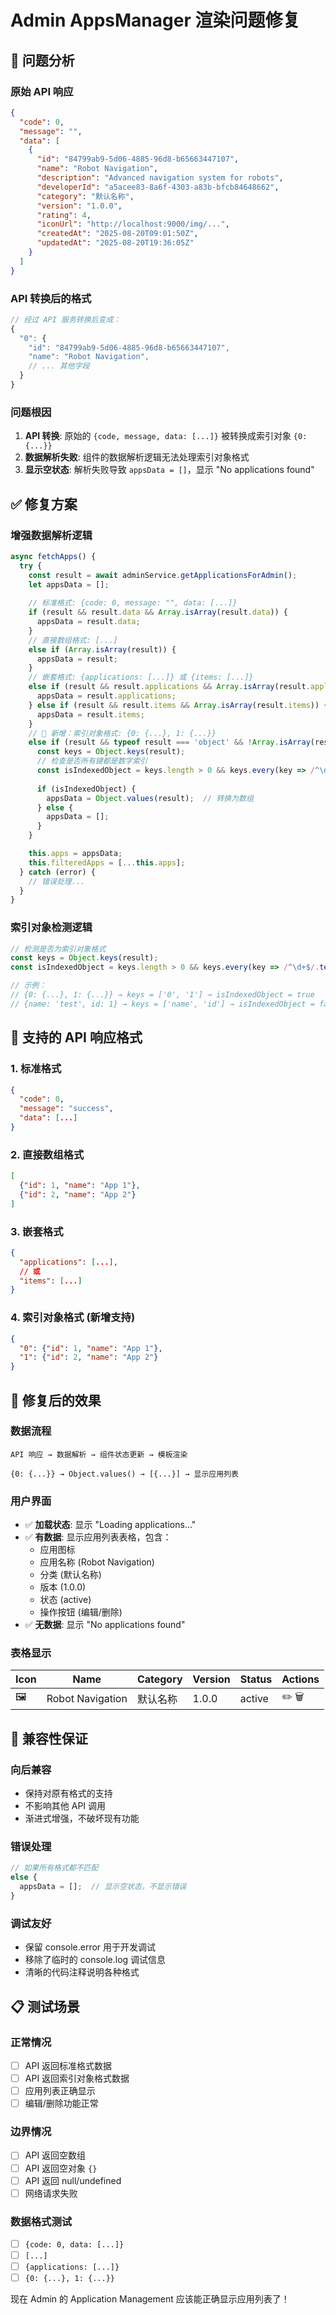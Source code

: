 # Admin AppsManager 渲染问题修复

## 🐛 问题分析

### 原始 API 响应
```json
{
  "code": 0,
  "message": "",
  "data": [
    {
      "id": "84799ab9-5d06-4885-96d8-b65663447107",
      "name": "Robot Navigation",
      "description": "Advanced navigation system for robots",
      "developerId": "a5acee83-8a6f-4303-a83b-bfcb84648662",
      "category": "默认名称",
      "version": "1.0.0",
      "rating": 4,
      "iconUrl": "http://localhost:9000/img/...",
      "createdAt": "2025-08-20T09:01:50Z",
      "updatedAt": "2025-08-20T19:36:05Z"
    }
  ]
}
```

### API 转换后的格式
```javascript
// 经过 API 服务转换后变成：
{
  "0": {
    "id": "84799ab9-5d06-4885-96d8-b65663447107",
    "name": "Robot Navigation",
    // ... 其他字段
  }
}
```

### 问题根因
1. **API 转换**: 原始的 `{code, message, data: [...]}` 被转换成索引对象 `{0: {...}}`
2. **数据解析失败**: 组件的数据解析逻辑无法处理索引对象格式
3. **显示空状态**: 解析失败导致 `appsData = []`，显示 "No applications found"

## ✅ 修复方案

### 增强数据解析逻辑
```javascript
async fetchApps() {
  try {
    const result = await adminService.getApplicationsForAdmin();
    let appsData = [];
    
    // 标准格式: {code: 0, message: "", data: [...]}
    if (result && result.data && Array.isArray(result.data)) {
      appsData = result.data;
    }
    // 直接数组格式: [...]
    else if (Array.isArray(result)) {
      appsData = result;
    }
    // 嵌套格式: {applications: [...]} 或 {items: [...]}
    else if (result && result.applications && Array.isArray(result.applications)) {
      appsData = result.applications;
    } else if (result && result.items && Array.isArray(result.items)) {
      appsData = result.items;
    }
    // 🔧 新增：索引对象格式: {0: {...}, 1: {...}}
    else if (result && typeof result === 'object' && !Array.isArray(result)) {
      const keys = Object.keys(result);
      // 检查是否所有键都是数字索引
      const isIndexedObject = keys.length > 0 && keys.every(key => /^\d+$/.test(key));
      
      if (isIndexedObject) {
        appsData = Object.values(result);  // 转换为数组
      } else {
        appsData = [];
      }
    }

    this.apps = appsData;
    this.filteredApps = [...this.apps];
  } catch (error) {
    // 错误处理...
  }
}
```

### 索引对象检测逻辑
```javascript
// 检测是否为索引对象格式
const keys = Object.keys(result);
const isIndexedObject = keys.length > 0 && keys.every(key => /^\d+$/.test(key));

// 示例：
// {0: {...}, 1: {...}} → keys = ['0', '1'] → isIndexedObject = true
// {name: 'test', id: 1} → keys = ['name', 'id'] → isIndexedObject = false
```

## 🔧 支持的 API 响应格式

### 1. 标准格式
```json
{
  "code": 0,
  "message": "success",
  "data": [...]
}
```

### 2. 直接数组格式
```json
[
  {"id": 1, "name": "App 1"},
  {"id": 2, "name": "App 2"}
]
```

### 3. 嵌套格式
```json
{
  "applications": [...],
  // 或
  "items": [...]
}
```

### 4. 索引对象格式 (新增支持)
```json
{
  "0": {"id": 1, "name": "App 1"},
  "1": {"id": 2, "name": "App 2"}
}
```

## 🎯 修复后的效果

### 数据流程
```
API 响应 → 数据解析 → 组件状态更新 → 模板渲染

{0: {...}} → Object.values() → [{...}] → 显示应用列表
```

### 用户界面
- ✅ **加载状态**: 显示 "Loading applications..."
- ✅ **有数据**: 显示应用列表表格，包含：
  - 应用图标
  - 应用名称 (Robot Navigation)
  - 分类 (默认名称)
  - 版本 (1.0.0)
  - 状态 (active)
  - 操作按钮 (编辑/删除)
- ✅ **无数据**: 显示 "No applications found"

### 表格显示
| Icon | Name | Category | Version | Status | Actions |
|------|------|----------|---------|--------|---------|
| 🖼️ | Robot Navigation | 默认名称 | 1.0.0 | active | ✏️ 🗑️ |

## 🚀 兼容性保证

### 向后兼容
- 保持对原有格式的支持
- 不影响其他 API 调用
- 渐进式增强，不破坏现有功能

### 错误处理
```javascript
// 如果所有格式都不匹配
else {
  appsData = [];  // 显示空状态，不显示错误
}
```

### 调试友好
- 保留 console.error 用于开发调试
- 移除了临时的 console.log 调试信息
- 清晰的代码注释说明各种格式

## 📋 测试场景

### 正常情况
- [ ] API 返回标准格式数据
- [ ] API 返回索引对象格式数据
- [ ] 应用列表正确显示
- [ ] 编辑/删除功能正常

### 边界情况
- [ ] API 返回空数组
- [ ] API 返回空对象 `{}`
- [ ] API 返回 null/undefined
- [ ] 网络请求失败

### 数据格式测试
- [ ] `{code: 0, data: [...]}`
- [ ] `[...]`
- [ ] `{applications: [...]}`
- [ ] `{0: {...}, 1: {...}}`

现在 Admin 的 Application Management 应该能正确显示应用列表了！
